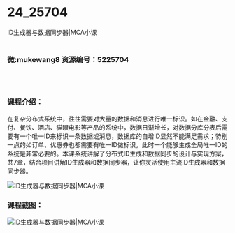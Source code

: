 # 24_25704
ID生成器与数据同步器|MCA小课
<br/></br>
<h3>微:mukewang8 资源编号：5225704</h3>
<br/></br>
<h3>课程介绍：</h3>
<p>在复杂分布式系统中，往往需要对大量的数据和消息进行唯一标识。如在金融、支付、餐饮、酒店、猫眼电影等产品的系统中，数据日渐增长，对数据分库分表后需要有一个唯一ID来标识一条数据或消息，数据库的自增ID显然不能满足需求；特别一点的如订单、优惠券也都需要有唯一ID做标识。此时一个能够生成全局唯一ID的系统是非常必要的。本课系统讲解了分布式ID生成和数据同步的设计与实现方案，共7章，结合项目讲解ID生成器和数据同步器，让你灵活使用主流ID生成器和数据同步器。</p>
<p><img src="https://www.ko996.com/wp-content/uploads/img/2022/08/1-29-300x165.png" alt="ID生成器与数据同步器|MCA小课"></p>
<div class="info-desc">
<h3>课程截图：</h3>
<p><img src="https://www.ko996.com/wp-content/uploads/img/2022/08/2-27.png" alt="ID生成器与数据同步器|MCA小课"></p>


			
</div>
